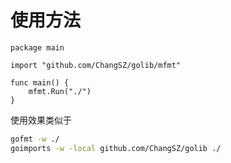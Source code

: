 # 使用方法

```golang
package main

import "github.com/ChangSZ/golib/mfmt"

func main() {
	mfmt.Run("./")
}

```

使用效果类似于
```bash
gofmt -w ./
goimports -w -local github.com/ChangSZ/golib ./
```